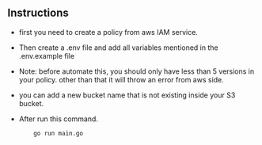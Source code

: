 ## Instructions

* first you need to create a policy from aws IAM service.

* Then create a .env file and add all variables mentioned in the .env.example file

* Note: before automate this, you should only have less than 5 versions in your policy. other than that it will throw an error from aws side.

* you can add a new bucket name that is not existing inside your S3 bucket.

* After run this command.
    ```bash
        go run main.go
    ```